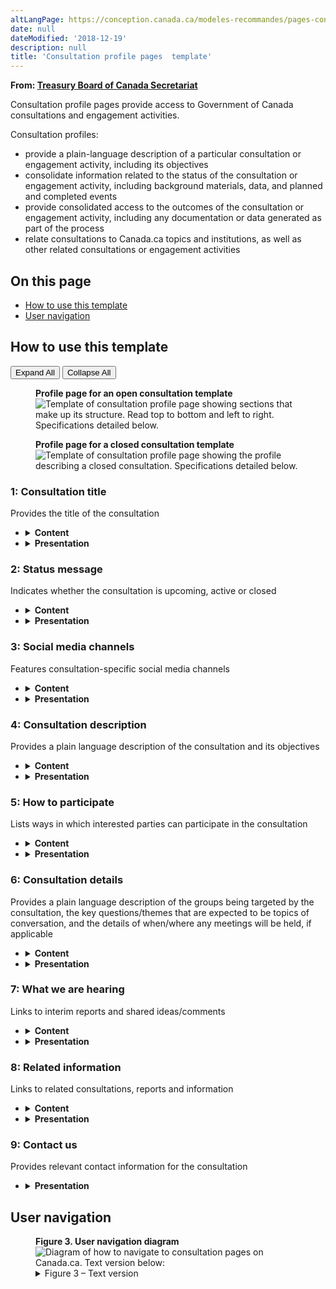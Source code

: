 ```yaml
---
altLangPage: https://conception.canada.ca/modeles-recommandes/pages-consultations.html
date: null
dateModified: '2018-12-19'
description: null
title: 'Consultation profile pages  template'
---
```



<div>
 <p class="gc-byline">
  <strong>
   From:
   <a href="https://www.canada.ca/en/treasury-board-secretariat.html">
    Treasury Board of Canada Secretariat
   </a>
  </strong>
 </p>
 <section>
  <p>
   Consultation profile pages provide access to Government of Canada consultations and engagement activities.
  </p>
  <p>
   Consultation profiles:
  </p>
  <ul>
   <li>
    provide a plain-language description of a particular consultation or engagement activity, including its objectives
   </li>
   <li>
    consolidate information related to the status of the consultation or engagement activity, including background materials, data, and planned and completed events
   </li>
   <li>
    provide consolidated access to the outcomes of the consultation or engagement activity, including any documentation or data generated as part of the process
   </li>
   <li>
    relate consultations to Canada.ca topics and institutions, as well as other related consultations or engagement activities
   </li>
  </ul>
 </section>
 <section>
  <h2>
   On this page
  </h2>
  <ul>
   <li>
    <a href="#specifications">
     How to use this template
    </a>
   </li>
   <li>
    <a href="#navigation">
     User navigation
    </a>
   </li>
  </ul>
 </section>
 <section>
  <h2 id="specifications">
   How to use this template
  </h2>
  <div class="btn-group mrgn-bttm-sm">
   <button class="btn btn-default wb-toggle" data-toggle='{"selector": "details", "parent": "#template-elements", "type": "on"}' type="button">
    Expand All
   </button>
   <button class="btn btn-default wb-toggle" data-toggle='{"selector": "details", "parent": "#template-elements", "type": "off"}' type="button">
    Collapse All
   </button>
  </div>
  <div class="row">
   <div class="col-lg-6 pull-right">
    <figure class="mrgn-bttm-lg">
     <figcaption class="text-center">
      <b>
       Profile page for an open consultation template
      </b>
     </figcaption>
     <img alt="Template of consultation profile page showing sections that make up its structure. Read top to bottom and left to right. Specifications detailed below." class="full-width" src="../images/consultation-profile-page-en.jpg"/>
    </figure>
    <figure class="mrgn-bttm-lg">
     <figcaption class="text-center">
      <b>
       Profile page for a closed consultation template
      </b>
     </figcaption>
     <img alt="Template of consultation profile page showing the profile describing a closed consultation. Specifications detailed below." class="full-width" src="../images/consultation-profile-page-closed-en.jpg"/>
    </figure>
   </div>
   <div class="col-lg-6 pull-left">
    <section id="template-elements">
     <section>
      <h3>
       1: Consultation title
      </h3>
      <p>
       Provides the title of the consultation
      </p>
      <ul class="list-unstyled">
       <li id="element1">
        <details class="mrgn-bttm-sm">
         <summary class="wb-toggle" data-toggle='{"print":"on"}'>
          <strong>
           Content
          </strong>
         </summary>
         <ul>
          <li>
           the H1 heading should start with a verb phrase oriented to the users. Options include:
           <ul>
            <li>
             Share your thoughts (this is the default verb phrase)
            </li>
            <li>
             Share and view ideas
            </li>
            <li>
             Comment on
            </li>
            <li>
             Join the discussion
            </li>
           </ul>
          </li>
          <li>
           add the name of the consultation after the verb phrase. For example:
           <ul>
            <li>
             Share your thoughts: Accessible Transportation
            </li>
            <li>
             Share and view ideas:  Nutrition North food subsidies
            </li>
            <li>
             Comment on Pyrimethanil, Proposed Maximum Residue Limit PMRL2016-38
            </li>
            <li>
             Comment on proposed revisions:  Canadian Transportation Agency General Rules
            </li>
            <li>
             Join the discussion:  Open Government action plan 2.0
            </li>
           </ul>
          </li>
          <li>
           when the consultation closes, the verb phrase should be removed from the heading, and  "Closed consultation" should be added after the consultation name. For example:
           <ul>
            <li>
             Accessible Transportation:  Closed consultation
            </li>
            <li>
             Nutrition North food subsidies:  Closed consultation
            </li>
            <li>
             Pyrimethanil, Proposed Maximum Residue Limit PMRL2016-38:  Closed consultation
            </li>
            <li>
             Canadian Transportation Agency General Rules:  Closed consultation
            </li>
            <li>
             Open Government action plan 2.0:  Closed consultation
            </li>
           </ul>
          </li>
         </ul>
        </details>
       </li>
       <li id="element2">
        <details class="mrgn-bttm-sm">
         <summary class="wb-toggle" data-toggle='{"print":"on"}'>
          <strong>
           Presentation
          </strong>
         </summary>
         <ul>
          <li>
           the consultation title must be a unique H1
          </li>
          <li>
           must be the first component on the page
          </li>
         </ul>
        </details>
       </li>
      </ul>
     </section>
     <section>
      <h3>
       2: Status message
      </h3>
      <p>
       Indicates whether the consultation is upcoming, active or closed
      </p>
      <ul class="list-unstyled">
       <li id="element3">
        <details class="mrgn-bttm-sm">
         <summary class="wb-toggle" data-toggle='{"print":"on"}'>
          <strong>
           Content
          </strong>
         </summary>
         <ul>
          <li>
           indicates how long the consultation will continue to be open, or indicates the start and end dates if closed
          </li>
          <li>
           provides a link to the consultation outcome report, if a report is available
          </li>
         </ul>
        </details>
       </li>
       <li id="element4">
        <details class="mrgn-bttm-sm">
         <summary class="wb-toggle" data-toggle='{"print":"on"}'>
          <strong>
           Presentation
          </strong>
         </summary>
         <ul>
          <li>
           appears below the title
          </li>
         </ul>
        </details>
       </li>
      </ul>
     </section>
     <section>
      <h3>
       3: Social media channels
      </h3>
      <p>
       Features consultation-specific social media channels
      </p>
      <ul class="list-unstyled">
       <li id="element5">
        <details class="mrgn-bttm-sm">
         <summary class="wb-toggle" data-toggle='{"print":"on"}'>
          <strong>
           Content
          </strong>
         </summary>
         <ul>
          <li>
           use the
           <a href="../common-design-patterns/social-media-channels.html">
            Social media channels block (follow box)
           </a>
           pattern
          </li>
         </ul>
        </details>
       </li>
       <li id="element6">
        <details class="mrgn-bttm-sm">
         <summary class="wb-toggle" data-toggle='{"print":"on"}'>
          <strong>
           Presentation
          </strong>
         </summary>
         <ul>
          <li>
           appears to the right of the status message
          </li>
         </ul>
        </details>
       </li>
      </ul>
     </section>
     <section>
      <h3>
       4: Consultation description
      </h3>
      <p>
       Provides a plain language description of the consultation and its objectives
      </p>
      <ul class="list-unstyled">
       <li id="element7">
        <details class="mrgn-bttm-sm">
         <summary class="wb-toggle" data-toggle='{"print":"on"}'>
          <strong>
           Content
          </strong>
         </summary>
         <ul>
          <li>
           keep the introductory description short and concise
          </li>
          <li>
           must include the objectives of the consultation
          </li>
         </ul>
        </details>
       </li>
       <li id="element8">
        <details class="mrgn-bttm-sm">
         <summary class="wb-toggle" data-toggle='{"print":"on"}'>
          <strong>
           Presentation
          </strong>
         </summary>
         <ul>
          <li>
           appears below the status message
          </li>
         </ul>
        </details>
       </li>
      </ul>
     </section>
     <section>
      <h3>
       5: How to participate
      </h3>
      <p>
       Lists ways in which interested parties can participate in the consultation
      </p>
      <ul class="list-unstyled">
       <li id="element9">
        <details class="mrgn-bttm-sm">
         <summary class="wb-toggle" data-toggle='{"print":"on"}'>
          <strong>
           Content
          </strong>
         </summary>
         <ul>
          <li>
           recommended format is a set of doormat links, in which each item corresponds to a different method of participation, including any relevant links
          </li>
          <li>
           written for a grade 6-8 reading level
          </li>
          <li>
           this component should be removed from the page once the consultation has closed
          </li>
         </ul>
        </details>
       </li>
       <li id="element10">
        <details class="mrgn-bttm-sm">
         <summary class="wb-toggle" data-toggle='{"print":"on"}'>
          <strong>
           Presentation
          </strong>
         </summary>
         <ul>
          <li>
           appears below the consultation description
          </li>
         </ul>
        </details>
       </li>
      </ul>
     </section>
     <section>
      <h3>
       6: Consultation details
      </h3>
      <p>
       Provides a plain language description of the groups being targeted by the consultation, the key questions/themes that are expected to be topics of conversation, and the details of when/where any meetings will be held, if applicable
      </p>
      <ul class="list-unstyled">
       <li id="element11">
        <details class="mrgn-bttm-sm">
         <summary class="wb-toggle" data-toggle='{"print":"on"}'>
          <strong>
           Content
          </strong>
         </summary>
         <ul>
          <li>
           content provides indication of upcoming opportunities to contribute; if appropriate, use a table
          </li>
          <li>
           recommended format is a “who/what/where/when/why” structure for quick comprehension
          </li>
          <li>
           written for a grade 6-8 reading level
          </li>
          <li>
           content for this component must be drawn from a feed if one exists
          </li>
          <li>
           remove meeting dates/locations from the page once the consultation has been closed
          </li>
         </ul>
        </details>
       </li>
       <li id="element12">
        <details class="mrgn-bttm-sm">
         <summary class="wb-toggle" data-toggle='{"print":"on"}'>
          <strong>
           Presentation
          </strong>
         </summary>
         <ul>
          <li>
           appears below the “How to participate” section
          </li>
         </ul>
        </details>
       </li>
      </ul>
     </section>
     <section>
      <h3>
       7: What we are hearing
      </h3>
      <p>
       Links to interim reports and shared ideas/comments
      </p>
      <ul class="list-unstyled">
       <li id="element13">
        <details class="mrgn-bttm-sm">
         <summary class="wb-toggle" data-toggle='{"print":"on"}'>
          <strong>
           Content
          </strong>
         </summary>
         <ul>
          <li>
           use this component as ideas and reports become available
          </li>
          <li>
           if consultation meetings are being conducted in multiple locations, place the summaries from all meetings onto a single page, rather than splitting them up across several pages
          </li>
          <li>
           when consultations are active, the recommended heading is labeled “What we are hearing”. For closed consultations, the recommended heading is labeled “What we heard”
          </li>
          <li>
           when a consultation is closed, a link to the final “What we heard” report should be placed here as well
          </li>
         </ul>
        </details>
       </li>
       <li id="element14">
        <details class="mrgn-bttm-sm">
         <summary class="wb-toggle" data-toggle='{"print":"on"}'>
          <strong>
           Presentation
          </strong>
         </summary>
         <ul>
          <li>
           appears below the consultation details, on profile pages for consultations that are still open
          </li>
          <li>
           on profile pages for closed consultations, this component should be moved up to appear just after the consultation description, near the top of the page
          </li>
         </ul>
        </details>
       </li>
      </ul>
     </section>
     <section>
      <h3>
       8: Related information
      </h3>
      <p>
       Links to related consultations, reports and information
      </p>
      <ul class="list-unstyled">
       <li id="element15">
        <details class="mrgn-bttm-sm">
         <summary class="wb-toggle" data-toggle='{"print":"on"}'>
          <strong>
           Content
          </strong>
         </summary>
         <ul>
          <li>
           when used, the heading is labeled “Related information”
          </li>
          <li>
           do not use this section for anything about this specific consultation
          </li>
         </ul>
        </details>
       </li>
       <li id="element16">
        <details class="mrgn-bttm-sm">
         <summary class="wb-toggle" data-toggle='{"print":"on"}'>
          <strong>
           Presentation
          </strong>
         </summary>
         <ul>
          <li>
           appears below What we are hearing
          </li>
          <li>
           use the
           <a href="../common-design-patterns/related-links.html">
            Related links
           </a>
           pattern
          </li>
         </ul>
        </details>
       </li>
      </ul>
     </section>
     <section>
      <h3>
       9: Contact us
      </h3>
      <p>
       Provides relevant contact information for the consultation
      </p>
      <ul class="list-unstyled">
       <li id="element18">
        <details class="mrgn-bttm-sm">
         <summary class="wb-toggle" data-toggle='{"print":"on"}'>
          <strong>
           Presentation
          </strong>
         </summary>
         <ul>
          <li>
           use the
           <a href="../common-design-patterns/contact-information.html">
            Contact information
           </a>
           pattern
          </li>
         </ul>
        </details>
       </li>
      </ul>
     </section>
    </section>
   </div>
  </div>
 </section>
 <section>
  <h2 id="navigation">
   User navigation
  </h2>
  <figure class="mrgn-bttm-lg">
   <figcaption class="text-center">
    <b>
     Figure 3. User navigation diagram
    </b>
   </figcaption>
   <img alt="Diagram of how to navigate to consultation pages on Canada.ca. Text version below:" class="img-responsive center-block" src="https://www.canada.ca/content//dam/tbs-sct/images/government-communications/canada-content-style-guide/consultations-pages-ia-eng.png"/>
   <details>
    <summary class="wb-toggle" data-toggle='{"print":"on"}'>
     Figure 3 – Text version
    </summary>
    <p>
     Consultation pages can be accessed from the Canada.ca Open Government home page.
    </p>
   </details>
  </figure>
 </section>
</div>


